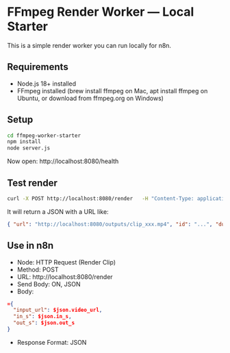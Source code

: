 # FFmpeg Render Worker — Local Starter

This is a simple render worker you can run locally for n8n.

## Requirements
- Node.js 18+ installed
- FFmpeg installed (brew install ffmpeg on Mac, apt install ffmpeg on Ubuntu, or download from ffmpeg.org on Windows)

## Setup
```bash
cd ffmpeg-worker-starter
npm install
node server.js
```
Now open: http://localhost:8080/health

## Test render
```bash
curl -X POST http://localhost:8080/render   -H "Content-Type: application/json"   -d '{"input_url":"https://sample-videos.com/video321/mp4/720/big_buck_bunny_720p_1mb.mp4","in_s":0,"out_s":5}'
```

It will return a JSON with a URL like:
```json
{ "url": "http://localhost:8080/outputs/clip_xxx.mp4", "id": "...", "duration": 5 }
```

## Use in n8n
- Node: HTTP Request (Render Clip)
- Method: POST
- URL: http://localhost:8080/render
- Send Body: ON, JSON
- Body:
```json
={
  "input_url": $json.video_url,
  "in_s": $json.in_s,
  "out_s": $json.out_s
}
```
- Response Format: JSON
